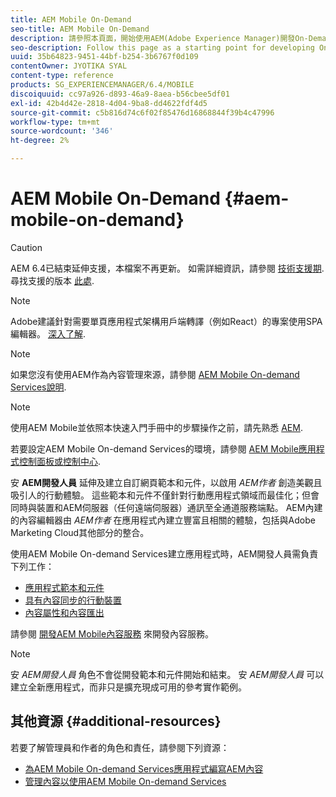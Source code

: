 ```yaml
---
title: AEM Mobile On-Demand
seo-title: AEM Mobile On-Demand
description: 請參照本頁面，開始使用AEM(Adobe Experience Manager)開發On-Demand Services應用程式。 頁面涵蓋與應用程式開發人員相關的主題。
seo-description: Follow this page as a starting point for developing On-Demand Services app with AEM (Adobe Experience Manager). The page covers the topics that are relevant to a developer of an app.
uuid: 35b64823-9451-44bf-b254-3b6767f0d109
contentOwner: JYOTIKA SYAL
content-type: reference
products: SG_EXPERIENCEMANAGER/6.4/MOBILE
discoiquuid: cc97a926-d893-46a9-8aea-b56cbee5df01
exl-id: 42b4d42e-2818-4d04-9ba8-dd4622fdf4d5
source-git-commit: c5b816d74c6f02f85476d16868844f39b4c47996
workflow-type: tm+mt
source-wordcount: '346'
ht-degree: 2%

---
```


# AEM Mobile On-Demand {#aem-mobile-on-demand}

>[!CAUTION]
>
>AEM 6.4已結束延伸支援，本檔案不再更新。 如需詳細資訊，請參閱 [技術支援期](https://helpx.adobe.com//tw/support/programs/eol-matrix.html). 尋找支援的版本 [此處](https://experienceleague.adobe.com/docs/).

>[!NOTE]
>
>Adobe建議針對需要單頁應用程式架構用戶端轉譯（例如React）的專案使用SPA編輯器。 [深入了解](/help/sites-developing/spa-overview.md).

>[!NOTE]
>
>如果您沒有使用AEM作為內容管理來源，請參閱 [AEM Mobile On-demand Services說明](https://helpx.adobe.com/digital-publishing-solution/topics.html).

>[!NOTE]
>
>使用AEM Mobile並依照本快速入門手冊中的步驟操作之前，請先熟悉 [AEM](/help/sites-deploying/deploy.md).
>
>若要設定AEM Mobile On-demand Services的環境，請參閱 [AEM Mobile應用程式控制面板或控制中心](/help/mobile/mobile-apps-ondemand-application-dashboard.md).

安 **AEM開發人員** 延伸及建立自訂網頁範本和元件，以啟用 *AEM作者* 創造美觀且吸引人的行動體驗。 這些範本和元件不僅針對行動應用程式領域而最佳化；但會同時與裝置和AEM伺服器（任何遠端伺服器）通訊至全通道服務端點。 AEM內建的內容編輯器由 *AEM作者* 在應用程式內建立豐富且相關的體驗，包括與Adobe Marketing Cloud其他部分的整合。

使用AEM Mobile On-demand Services建立應用程式時，AEM開發人員需負責下列工作：

* [應用程式範本和元件](/help/mobile/app-templates-and-components1.md)
* [具有內容同步的行動裝置](/help/mobile/mobile-ondemand-contentsync.md)
* [內容屬性和內容匯出](/help/mobile/on-demand-content-properties-exporting.md)

請參閱 [開發AEM Mobile內容服務](/help/mobile/developing-content-services.md) 來開發內容服務。

>[!NOTE]
>
>安 *AEM開發人員* 角色不會從開發範本和元件開始和結束。 安 *AEM開發人員* 可以建立全新應用程式，而非只是擴充現成可用的參考實作範例。

## 其他資源 {#additional-resources}

若要了解管理員和作者的角色和責任，請參閱下列資源：

* [為AEM Mobile On-demand Services應用程式編寫AEM內容](/help/mobile/mobile-apps-ondemand.md)
* [管理內容以使用AEM Mobile On-demand Services](/help/mobile/aem-mobile.md)
